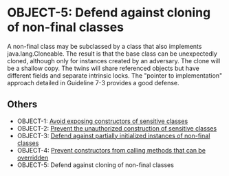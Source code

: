 # OBJECT-5: Defend against cloning of non-final classes
A non-final class may be subclassed by a class that also implements java.lang.Cloneable. The result is that the base class can be unexpectedly cloned, although only for instances created by an adversary. The clone will be a shallow copy. The twins will share referenced objects but have different fields and separate intrinsic locks. The "pointer to implementation" approach detailed in Guideline 7-3 provides a good defense.

## Others
 - OBJECT-1: [Avoid exposing constructors of sensitive classes](../g71)
 - OBJECT-2: [Prevent the unauthorized construction of sensitive classes](../g72)
 - OBJECT-3: [Defend against partially initialized instances of non-final classes](../g73)
 - OBJECT-4: [Prevent constructors from calling methods that can be overridden](../g74) 
 - OBJECT-5: Defend against cloning of non-final classes

